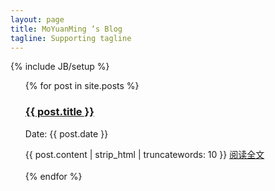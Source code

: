 ```yaml
---
layout: page
title: MoYuanMing ‘s Blog
tagline: Supporting tagline
---
```

{% include JB/setup %}

<ul class="posts">
  {% for post in site.posts %}
  	<div class="post">
		<h3 class="title"><a href="{{ post.url }}">{{ post.title }}</a></h3>
		<p class="meta">Date: {{ post.date }}</p>
		<div class="entry">
			{{ post.content | strip_html | truncatewords: 10 }}
            <a href="{{ post.url }}">阅读全文</a>
		</div>
	</div>
    <br/>
 {% endfor %}

</ul>


